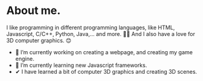 # About me. 

I like programming in different programming languages, like HTML, Javascript, C/C++, Python, Java,... and more. 🧑‍💻
And I also have a love for 3D computer graphics. 😊

- 🔭 I’m currently working on creating a webpage, and creating my game engine.
- 🌱 I’m currently learning new Javascript frameworks.
- ✔  I have learned a bit of computer 3D graphics and creating 3D scenes.
